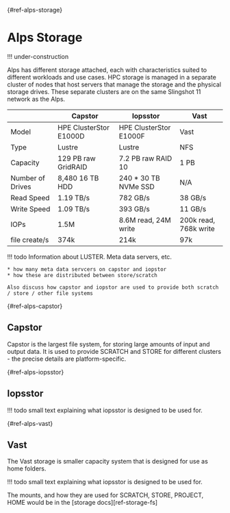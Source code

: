[](){#ref-alps-storage}
# Alps Storage

!!! under-construction

Alps has different storage attached, each with characteristics suited to different workloads and use cases.
HPC storage is managed in a separate cluster of nodes that host servers that manage the storage and the physical storage drives.
These separate clusters are on the same Slingshot 11 network as the Alps.

|              | Capstor                | Iopsstor               | Vast                |
|--------------|------------------------|------------------------|---------------------|
| Model        | HPE ClusterStor E1000D | HPE ClusterStor E1000F | Vast                |
| Type         | Lustre                 | Lustre                 | NFS                 |
| Capacity     | 129 PB raw GridRAID    | 7.2 PB raw RAID 10     | 1 PB                |
| Number of Drives | 8,480 16 TB HDD    | 240 * 30 TB NVMe SSD   | N/A                 |
| Read Speed   | 1.19 TB/s              | 782 GB/s               | 38 GB/s             |
| Write Speed  | 1.09 TB/s              | 393 GB/s               | 11 GB/s             |
| IOPs         | 1.5M                   | 8.6M read, 24M write   | 200k read, 768k write |
| file create/s| 374k                   | 214k                   | 97k                 |


!!! todo
    Information about LUSTER. Meta data servers, etc.

    * how many meta data servcers on capstor and iopstor
    * how these are distributed between store/scratch

    Also discuss how capstor and iopstor are used to provide both scratch / store / other file systems

[](){#ref-alps-capstor}
## Capstor

Capstor is the largest file system, for storing large amounts of input and output data.
It is used to provide SCRATCH and STORE for different clusters - the precise details are platform-specific.

[](){#ref-alps-iopsstor}
## Iopsstor

!!! todo
    small text explaining what iopsstor is designed to be used for.

[](){#ref-alps-vast}
## Vast

The Vast storage is smaller capacity system that is designed for use as home folders.

!!! todo
    small text explaining what iopsstor is designed to be used for.

The mounts, and how they are used for SCRATCH, STORE, PROJECT, HOME would be in the [storage docs][ref-storage-fs]


